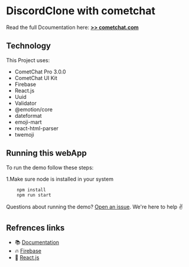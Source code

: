 # DiscordClone with cometchat

Read the full Dcoumentation here: [**>> cometchat.com**](https://www.cometchat.com/tutorials/#)

## Technology

This Project uses:

- CometChat Pro 3.0.0
- CometChat UI Kit
- Firebase
- React.js
- Uuid
- Validator
- @emotion/core
- dateformat
- emoji-mart
- react-html-parser
- twemoji

## Running this webApp

To run the demo follow these steps:

1.Make sure node is installed in your system

```sh
    npm install
    npm run start
```

Questions about running the demo? [Open an issue](https://github.com/hieptl/discord-clone/issues). We're here to help ✌️

## Refrences links

- 📚 [Documentation](https://www.cometchat.com/docs/home/welcome)
- 🔥 [Firebase](https://console.firebase.google.com)
- 🔷 [React.js](https://reactjs.org/)